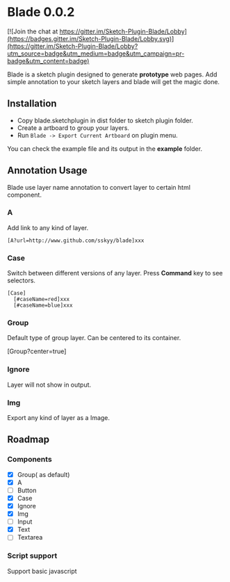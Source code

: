 # Blade 0.0.2

[![Join the chat at https://gitter.im/Sketch-Plugin-Blade/Lobby](https://badges.gitter.im/Sketch-Plugin-Blade/Lobby.svg)](https://gitter.im/Sketch-Plugin-Blade/Lobby?utm_source=badge&utm_medium=badge&utm_campaign=pr-badge&utm_content=badge)

Blade is a sketch plugin designed to generate **prototype** web pages. Add simple annotation to your sketch layers and blade will get the magic done.

## Installation

 - Copy blade.sketchplugin in dist folder to sketch plugin folder.
 - Create a artboard to group your layers.
 - Run `Blade -> Export Current Artboard` on plugin menu.

You can check the example file and its output in the **example** folder.

## Annotation Usage

Blade use layer name annotation to convert layer to certain html component.

### A

Add link to any kind of layer.

```
[A?url=http://www.github.com/sskyy/blade]xxx
```

### Case

Switch between different versions of any layer. Press **Command** key to see selectors.

```
[Case]
  [#caseName=red]xxx
  [#caseName=blue]xxx
```

### Group

Default type of group layer. Can be centered to its container.

[Group?center=true]

### Ignore

Layer will not show in output.

### Img

Export any kind of layer as a Image.

## Roadmap

### Components

 - [x] Group( as default)
 - [x] A
 - [ ] Button
 - [x] Case
 - [x] Ignore
 - [x] Img
 - [ ] Input
 - [x] Text
 - [ ] Textarea

 ### Script support

 Support basic javascript
